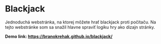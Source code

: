 <h1>Blackjack</h1>

Jednoduchá webstránka, na ktorej môžete hrať blackjack proti počítaču.
Na tejto webstránke som sa snažil hlavne spraviť logiku hry ako dizajn stránky.

**Demo link: https://branokrehak.github.io/blackjack/**
